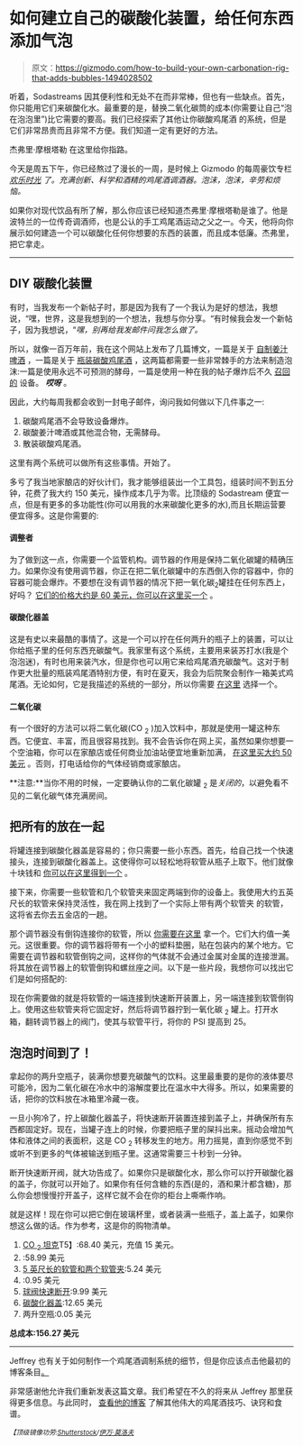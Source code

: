 # 如何建立自己的碳酸化装置，给任何东西添加气泡

> 原文：<https://gizmodo.com/how-to-build-your-own-carbonation-rig-that-adds-bubbles-1494028502>

听着，Sodastreams 因其便利性和无处不在而非常棒，但也有一些缺点。首先，你只能用它们来碳酸化水。最重要的是，替换二氧化碳筒的成本(你需要让自己“泡在泡泡里”)比它需要的要高。我们已经探索了其他让你碳酸鸡尾酒 的系统，但是它们非常昂贵而且非常不方便。我们知道一定有更好的方法。



杰弗里·摩根塔勒 在这里给你指路。

今天是周五下午，你已经熬过了漫长的一周，是时候上 Gizmodo 的每周豪饮专栏 [*欢乐时光*](http://gizmodo.com/happyhour) *了。充满创新、科学和酒精的鸡尾酒调酒器。泡沫，泡沫，辛劳和烦恼。*

如果你对现代饮品有所了解，那么你应该已经知道杰弗里·摩根塔勒是谁了。他是波特兰的一位传奇调酒师，也是公认的手工鸡尾酒运动之父之一。今天，他将向你展示如何建造一个可以碳酸化任何你想要的东西的装置，而且成本低廉。杰弗里，把它拿走。

* * *

## DIY 碳酸化装置

有时，当我发布一个新帖子时，那是因为我有了一个我认为是好的想法，我想说，“嘿，世界，这是我想到的一个想法，我想与你分享。“有时候我会发一个新帖子，因为我想说，“*嘿，别再给我发邮件问我怎么做了。*

所以，就像一百万年前，我在这个网站上发布了几篇博文，一篇是关于 [自制姜汁啤酒](http://www.jeffreymorgenthaler.com/2008/how-to-make-your-own-ginger-beer/) ，一篇是关于 [瓶装碳酸鸡尾酒](http://www.jeffreymorgenthaler.com/2011/bottled-carbonated-cocktails/) ，这两篇都需要一些非常棘手的方法来制造泡沫:一篇是使用永远不可预测的酵母，一篇是使用一种在我的帖子爆炸后不久 [召回的](http://twistnsparkle.com/index.html) 设备。 ***哎呀*** 。

因此，大约每周我都会收到一封电子邮件，询问我如何做以下几件事之一:

1.  碳酸鸡尾酒不会导致设备爆炸。
2.  碳酸姜汁啤酒或其他混合物，无需酵母。
3.  散装碳酸鸡尾酒。

这里有两个系统可以做所有这些事情。开始了。

多亏了我当地家酿店的好伙计们，我才能够组装出一个工具包，组装时间不到五分钟，花费了我大约 150 美元，操作成本几乎为零。比顶级的 Sodastream 便宜一点，但是有更多的多功能性(你可以用我的水来碳酸化更多的水),而且长期运营要便宜得多。这是你需要的:

#### 调整者

为了做到这一点，你需要一个监管机构。调节器的作用是保持二氧化碳罐的精确压力。如果你没有使用调节器，你正在把二氧化碳罐中的东西倒入你的容器中，你的容器可能会爆炸。不要想在没有调节器的情况下把一氧化碳<sub>2</sub>罐挂在任何东西上，好吗？ [它们的价格大约是 60 美元，你可以在这里买一个](http://amzn.to/192Diiq) 。

#### 碳酸化器盖

这是有史以来最酷的事情了。这是一个可以拧在任何两升的瓶子上的装置，可以让你给瓶子里的任何东西充碳酸气。我家里有这个系统，主要用来装苏打水(我是个泡泡迷)，有时也用来装汽水，但是你也可以用它来给鸡尾酒充碳酸气。这对于制作更大批量的瓶装鸡尾酒特别方便，有时在夏天，我会为后院聚会制作一箱美式鸡尾酒。无论如何，它是我描述的系统的一部分，所以你需要 [在这里](http://amzn.to/1g6pna9) 选择一个。

#### 二氧化碳

有一个很好的方法可以将二氧化碳(CO <sub>2</sub> )加入饮料中，那就是使用一罐这种东西。它便宜、丰富，而且很容易找到。我不会告诉你在网上买，虽然如果你想要一个空油箱，你可以在家酿店或任何商业加油站便宜地重新加满， [在这里买大约 50 美元](http://amzn.to/1crQhVJ) 。否则，打电话给你的气体经销商或家酿店。

**注意:**当你不用的时候，一定要确认你的二氧化碳罐 <sub>2</sub> 是*关闭的*，以避免看不见的二氧化碳气体充满房间。

## 把所有的放在一起

将罐连接到碳酸化器盖是容易的；你只需要一些小东西。首先，给自己找一个快速接头，连接到碳酸化器盖上。这使得你可以轻松地将软管从瓶子上取下。他们就像十块钱和 [你可以在这里得到一个](http://www.amazon.com/gp/product/B008OK9SHO/ref=as_li_ss_tl?asc_campaign=InlineText&asc_refurl=https://gizmodo.com/how-to-build-your-own-carbonation-rig-that-adds-bubbles-1494028502&asc_source=&camp=1789&creative=390957&creativeASIN=B008OK9SHO&ie=UTF8&linkCode=as2&tag=kinjagizmodolink-20) 。

接下来，你需要一些软管和几个软管夹来固定两端到你的设备上。我使用大约五英尺长的软管来保持灵活性，我在网上找到了一个实际上带有两个软管夹 的软管，这将省去你去五金店的一趟。

那个调节器没有倒钩连接你的软管，所以 [你需要在这里](http://www.amazon.com/gp/product/B005TKU7B8/ref=as_li_ss_tl?asc_campaign=InlineText&asc_refurl=https://gizmodo.com/how-to-build-your-own-carbonation-rig-that-adds-bubbles-1494028502&asc_source=&camp=1789&creative=390957&creativeASIN=B005TKU7B8&ie=UTF8&linkCode=as2&tag=kinjagizmodolink-20) 拿一个。它们大约值一美元。这很重要。你的调节器将带有一个小的塑料垫圈，贴在包装内的某个地方。它需要在调节器和软管倒钩之间，这样你的气体就不会通过金属对金属的连接泄漏。将其放在调节器上的软管倒钩和螺丝座之间。以下是一些片段，我想你可以找出它们是如何搭配的:

现在你需要做的就是将软管的一端连接到快速断开装置上，另一端连接到软管倒钩上。使用这些软管夹将它固定好，然后将调节器拧到一氧化碳 <sub>2</sub> 罐上。打开水箱，翻转调节器上的阀门，使其与软管平行，将你的 PSI 提高到 25。

## 泡泡时间到了！

拿起你的两升空瓶子，装满你想要充碳酸气的饮料。这里最重要的是你的液体要尽可能冷，因为二氧化碳在冷水中的溶解度要比在温水中大得多。所以，如果需要的话，把你的饮料放在冰箱里冷藏一夜。

一旦小狗冷了，拧上碳酸化器盖子，将快速断开装置连接到盖子上，并确保所有东西都固定好。现在，当罐子连上的时候，你要把瓶子里的屎抖出来。摇动会增加气体和液体之间的表面积，这是 CO <sub>2</sub> 转移发生的地方。用力摇晃，直到你感觉不到或听不到更多的气体被输送到瓶子里。这通常需要三十秒到一分钟。

断开快速断开阀，就大功告成了。如果你只是碳酸化水，那么你可以拧开碳酸化器的盖子，你就可以开始了。如果你有任何含糖的东西(是的，酒和果汁都含糖)，那么你会想慢慢拧开盖子，这样它就不会在你的柜台上嘶嘶作响。

就是这样！现在你可以把它倒在玻璃杯里，或者装满一些瓶子，盖上盖子，如果你想这么做的话。作为参考，这是你的购物清单。

1.  [CO <sub>2</sub> 坦克](http://www.amazon.com/gp/product/B0085282UK/ref=as_li_ss_tl?asc_campaign=InlineText&asc_refurl=https://gizmodo.com/how-to-build-your-own-carbonation-rig-that-adds-bubbles-1494028502&asc_source=&camp=1789&creative=390957&creativeASIN=B0085282UK&ie=UTF8&linkCode=as2&tag=kinjagizmodolink-20)T5】:68.40 美元，充值 15 美元。
2.  :58.99 美元
3.  [5 英尺长的软管和两个软管夹](http://www.amazon.com/gp/product/B0002EAJXM/ref=as_li_ss_tl?asc_campaign=InlineText&asc_refurl=https://gizmodo.com/how-to-build-your-own-carbonation-rig-that-adds-bubbles-1494028502&asc_source=&camp=1789&creative=390957&creativeASIN=B0002EAJXM&ie=UTF8&linkCode=as2&tag=kinjagizmodolink-20):5.24 美元
4.  :0.95 美元
5.  [球阀快速断开](http://www.amazon.com/gp/product/B008OK9SHO/ref=as_li_ss_tl?asc_campaign=InlineText&asc_refurl=https://gizmodo.com/how-to-build-your-own-carbonation-rig-that-adds-bubbles-1494028502&asc_source=&camp=1789&creative=390957&creativeASIN=B008OK9SHO&ie=UTF8&linkCode=as2&tag=kinjagizmodolink-20):9.99 美元
6.  [碳酸化器盖](http://www.amazon.com/gp/product/B0064OKADS/ref=as_li_ss_tl?asc_campaign=InlineText&asc_refurl=https://gizmodo.com/how-to-build-your-own-carbonation-rig-that-adds-bubbles-1494028502&asc_source=&camp=1789&creative=390957&creativeASIN=B0064OKADS&ie=UTF8&linkCode=as2&tag=kinjagizmodolink-20):12.65 美元
7.  两升空瓶:0.05 美元

**总成本:156.27 美元**

* * *

Jeffrey 也有关于如何制作一个鸡尾酒调制系统的细节，但是你应该点击他最初的博客条目[。](http://www.jeffreymorgenthaler.com/2014/how-to-build-your-own-carbonation-rig/)

非常感谢他允许我们重新发表这篇文章。我们希望在不久的将来从 Jeffrey 那里获得更多信息。与此同时， [查看他的博客](http://www.jeffreymorgenthaler.com/) 了解其他伟大的鸡尾酒技巧、诀窍和食谱。

<small>*【顶级镜像功劳:*</small>[<small>*Shutterstock*</small>](http://www.shutterstock.com/)<small>*/*</small>[<small>*伊万·莫洛夫*</small>](http://www.shutterstock.com/gallery-1601729p1.html)<small></small>